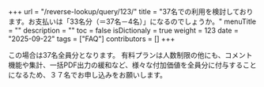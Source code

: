 +++
url = "/reverse-lookup/query/123/"
title = "37名での利用を検討しております。お支払いは「33名分（＝37名－4名）」になるのでしょうか。"
menuTitle = ""
description = ""
toc = false
isDictionaly = true
weight = 123
date = "2025-09-22"
tags = ["FAQ"]
contributors = []
+++

この場合は37名全員分となります。
有料プランは人数制限の他にも、コメント機能や集計、一括PDF出力の緩和など、様々な付加価値を全員分に付与することになるため、３７名でお申し込みをお願いします。
